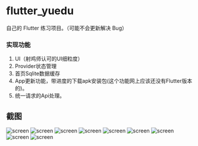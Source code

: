 # flutter_yuedu

自己的 Flutter 练习项目。（可能不会更新解决 Bug）

### 实现功能
1. UI（射鸡师认可的UI细粒度）
2. Provider状态管理  
3. 首页Sqlite数据缓存
4. App更新功能，带进度的下载apk安装包(这个功能网上应该还没有Flutter版本的)。
5. 统一请求的Api处理。



## 截图

![screen](https://github.com/xushengjiang0/flutter_yuedu/raw/master/doc/images/1.png)
![screen](https://github.com/xushengjiang0/flutter_yuedu/raw/master/doc/images/2.png)
![screen](https://github.com/xushengjiang0/flutter_yuedu/raw/master/doc/images/3.png)
![screen](https://github.com/xushengjiang0/flutter_yuedu/raw/master/doc/images/4.png)
![screen](https://github.com/xushengjiang0/flutter_yuedu/raw/master/doc/images/5.png)
![screen](https://github.com/xushengjiang0/flutter_yuedu/raw/master/doc/images/6.png)
![screen](https://github.com/xushengjiang0/flutter_yuedu/raw/master/doc/images/7.png)
![screen](https://github.com/xushengjiang0/flutter_yuedu/raw/master/doc/images/8.png)
![screen](https://github.com/xushengjiang0/flutter_yuedu/raw/master/doc/images/9.png)
